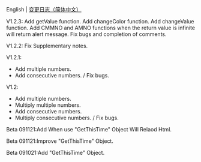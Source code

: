 English | [变更日志（简体中文）](./ChangeLogs_CN.md)

V1.2.3:
Add getValue function.
Add changeColor function.
Add changeValue function.
Add CMMNO and AMNO functions when the return value is infinite will return alert message.
Fix bugs and completion of comments.

V1.2.2:
Fix Supplementary notes.

 V1.2.1:
- Add multiple numbers.
- Add consecutive numbers.
/ Fix bugs.

V1.2:
+ Add multiple numbers.
+ Multiply multiple numbers.
+ Add consecutive numbers.
+ Multiply consecutive numbers.
/ Fix bugs.

Beta 091121:Add When use "GetThisTime" Object Will Relaod Html.

Beta 091121:Improve "GetThisTime" Object.

Beta 091021:Add "GetThisTime" Object.







